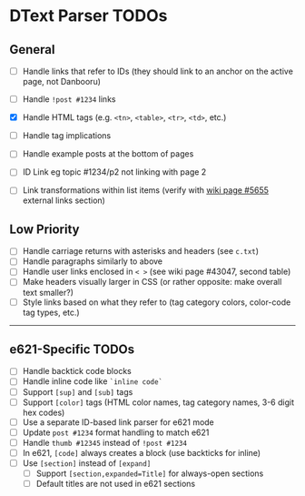 # DText Parser TODOs

## General
- [ ] Handle links that refer to IDs (they should link to an anchor on the active page, not Danbooru)
- [ ] Handle `!post #1234` links
- [x] Handle HTML tags (e.g. `<tn>`, `<table>`, `<tr>`, `<td>`, etc.)
- [ ] Handle tag implications
- [ ] Handle example posts at the bottom of pages
- [ ] ID Link eg topic #1234/p2 not linking with page 2
- [ ] Link transformations within list items (verify with [wiki page #5655](https://danbooru.donmai.us/wiki_pages/5655) external links section)


## Low Priority
- [ ] Handle carriage returns with asterisks and headers (see `c.txt`)
- [ ] Handle paragraphs similarly to above
- [ ] Handle user links enclosed in `< >` (see wiki page #43047, second table)
- [ ] Make headers visually larger in CSS (or rather opposite: make overall text smaller?)
- [ ] Style links based on what they refer to (tag category colors, color-code tag types, etc.)

---

## e621-Specific TODOs

- [ ] Handle backtick code blocks
- [ ] Handle inline code like `` `inline code` ``
- [ ] Support `[sup]` and `[sub]` tags
- [ ] Support `[color]` tags (HTML color names, tag category names, 3-6 digit hex codes)
- [ ] Use a separate ID-based link parser for e621 mode
- [ ] Update `post #1234` format handling to match e621
- [ ] Handle `thumb #12345` instead of `!post #1234`
- [ ] In e621, `[code]` always creates a block (use backticks for inline)
- [ ] Use `[section]` instead of `[expand]`
  - [ ] Support `[section,expanded=Title]` for always-open sections
  - [ ] Default titles are not used in e621 sections
